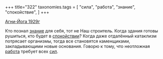 +++
title="322"
taxonomies.tags = [
 "сила",
 "работа",
 "знание",
 "спокойствие",
]
+++

[Агни-Йога 1929г](/agni/1929)

Кто познал [знание](/tags/знание) для себя, тот не Наш строитель. Когда здания готовы рушиться, кто будет в [спокойствии](/tags/спокойствие)? Когда даже отдалённый катаклизм потрясает организмы, тогда все становятся каменщиками, закладывающими новые основания. Говорю к тому, что неотложная [работа](/tags/работа) требует всех [сил](/tags/сила).
